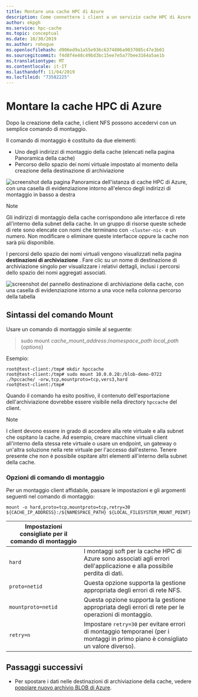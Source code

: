```yaml
---
title: Montare una cache HPC di Azure
description: Come connettere i client a un servizio cache HPC di Azure
author: ekpgh
ms.service: hpc-cache
ms.topic: conceptual
ms.date: 10/30/2019
ms.author: rohogue
ms.openlocfilehash: d906ed9a1a55e936c6374806a9037085c47e3b01
ms.sourcegitcommit: f4d8f4e48c49bd3bc15ee7e5a77bee3164a5ae1b
ms.translationtype: MT
ms.contentlocale: it-IT
ms.lasthandoff: 11/04/2019
ms.locfileid: "73582225"
---
```

# <a name="mount-the-azure-hpc-cache"></a>Montare la cache HPC di Azure

Dopo la creazione della cache, i client NFS possono accedervi con un semplice comando di montaggio.

Il comando di montaggio è costituito da due elementi:

* Uno degli indirizzi di montaggio della cache (elencati nella pagina Panoramica della cache)
* Percorso dello spazio dei nomi virtuale impostato al momento della creazione della destinazione di archiviazione

![screenshot della pagina Panoramica dell'istanza di cache HPC di Azure, con una casella di evidenziazione intorno all'elenco degli indirizzi di montaggio in basso a destra](media/hpc-cache-mount-addresses.png)

> [!NOTE] 
> Gli indirizzi di montaggio della cache corrispondono alle interfacce di rete all'interno della subnet della cache. In un gruppo di risorse queste schede di rete sono elencate con nomi che terminano con `-cluster-nic-` e un numero. Non modificare o eliminare queste interfacce oppure la cache non sarà più disponibile.

I percorsi dello spazio dei nomi virtuali vengono visualizzati nella pagina **destinazioni di archiviazione** . Fare clic su un nome di destinazione di archiviazione singolo per visualizzare i relativi dettagli, inclusi i percorsi dello spazio dei nomi aggregati associati.

![screenshot del pannello destinazione di archiviazione della cache, con una casella di evidenziazione intorno a una voce nella colonna percorso della tabella](media/hpc-cache-view-namespace-paths.png)

## <a name="mount-command-syntax"></a>Sintassi del comando Mount

Usare un comando di montaggio simile al seguente:

> sudo mount *cache_mount_address*:/*namespace_path* *local_path* {*options*}

Esempio:

```
root@test-client:/tmp# mkdir hpccache
root@test-client:/tmp# sudo mount 10.0.0.28:/blob-demo-0722 ./hpccache/ -orw,tcp,mountproto=tcp,vers3,hard
root@test-client:/tmp# 
```

Quando il comando ha esito positivo, il contenuto dell'esportazione dell'archiviazione dovrebbe essere visibile nella directory ``hpccache`` del client.

> [!NOTE] 
> I client devono essere in grado di accedere alla rete virtuale e alla subnet che ospitano la cache. Ad esempio, creare macchine virtuali client all'interno della stessa rete virtuale o usare un endpoint, un gateway o un'altra soluzione nella rete virtuale per l'accesso dall'esterno. Tenere presente che non è possibile ospitare altri elementi all'interno della subnet della cache.

### <a name="mount-command-options"></a>Opzioni di comando di montaggio

Per un montaggio client affidabile, passare le impostazioni e gli argomenti seguenti nel comando di montaggio: 

``mount -o hard,proto=tcp,mountproto=tcp,retry=30 ${CACHE_IP_ADDRESS}:/${NAMESPACE_PATH} ${LOCAL_FILESYSTEM_MOUNT_POINT}``

| Impostazioni consigliate per il comando di montaggio | |
--- | --- 
``hard`` | I montaggi soft per la cache HPC di Azure sono associati agli errori dell'applicazione e alla possibile perdita di dati. 
``proto=netid`` | Questa opzione supporta la gestione appropriata degli errori di rete NFS.
``mountproto=netid`` | Questa opzione supporta la gestione appropriata degli errori di rete per le operazioni di montaggio.
``retry=n`` | Impostare ``retry=30`` per evitare errori di montaggio temporanei (per i montaggi in primo piano è consigliato un valore diverso).

## <a name="next-steps"></a>Passaggi successivi

* Per spostare i dati nelle destinazioni di archiviazione della cache, vedere [popolare nuovo archivio BLOB di Azure](hpc-cache-ingest.md).
